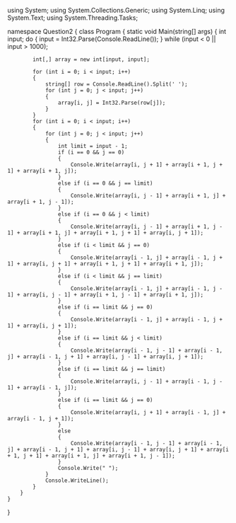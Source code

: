 using System;
using System.Collections.Generic;
using System.Linq;
using System.Text;
using System.Threading.Tasks;

namespace Question2
{
    class Program
    {
        static void Main(string[] args)
        {
            int input;
            do
            {
                input = Int32.Parse(Console.ReadLine());
            } while (input < 0 || input > 1000);

            int[,] array = new int[input, input];

            for (int i = 0; i < input; i++)
            {
                string[] row = Console.ReadLine().Split(' ');
                for (int j = 0; j < input; j++)
                {
                    array[i, j] = Int32.Parse(row[j]);
                }
            }
            for (int i = 0; i < input; i++)
            {
                for (int j = 0; j < input; j++)
                {
                    int limit = input - 1;
                    if (i == 0 && j == 0)
                    {
                        Console.Write(array[i, j + 1] + array[i + 1, j + 1] + array[i + 1, j]);
                    }
                    else if (i == 0 && j == limit)
                    {
                        Console.Write(array[i, j - 1] + array[i + 1, j] + array[i + 1, j - 1]);
                    }
                    else if (i == 0 && j < limit)
                    {
                        Console.Write(array[i, j - 1] + array[i + 1, j - 1] + array[i + 1, j] + array[i + 1, j + 1] + array[i, j + 1]);
                    }
                    else if (i < limit && j == 0)
                    {
                        Console.Write(array[i - 1, j] + array[i - 1, j + 1] + array[i, j + 1] + array[i + 1, j + 1] + array[i + 1, j]);
                    }
                    else if (i < limit && j == limit)
                    {
                        Console.Write(array[i - 1, j] + array[i - 1, j - 1] + array[i, j - 1] + array[i + 1, j - 1] + array[i + 1, j]);
                    }
                    else if (i == limit && j == 0)
                    {
                        Console.Write(array[i - 1, j] + array[i - 1, j + 1] + array[i, j + 1]);
                    }
                    else if (i == limit && j < limit)
                    {
                        Console.Write(array[i - 1, j - 1] + array[i - 1, j] + array[i - 1, j + 1] + array[i, j - 1] + array[i, j + 1]);
                    }
                    else if (i == limit && j == limit)
                    {
                        Console.Write(array[i, j - 1] + array[i - 1, j - 1] + array[i - 1, j]);
                    }
                    else if (i == limit && j == 0)
                    {
                        Console.Write(array[i, j + 1] + array[i - 1, j] + array[i - 1, j + 1]);
                    }
                    else
                    {
                        Console.Write(array[i - 1, j - 1] + array[i - 1, j] + array[i - 1, j + 1] + array[i, j - 1] + array[i, j + 1] + array[i + 1, j + 1] + array[i + 1, j] + array[i + 1, j - 1]);
                    }
                    Console.Write(" ");
                }
                Console.WriteLine();
            }
        }
    }
}
